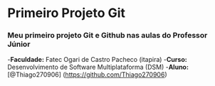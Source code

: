 # Primeiro Projeto Git

### Meu primeiro projeto Git e Github nas aulas do Professor Júnior

-**Faculdade:** Fatec Ogari de Castro Pacheco (itapira)
-**Curso:** Desenvolvimento de Software Multiplataforma (DSM)
-**Aluno:** [@Thiago270906] (https://github.com/Thiago270906)
